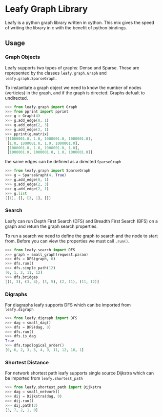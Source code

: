 # Leafy Graph Library
Leafy is a python graph library written in cython. This mix gives the speed of writing
the library in c with the benefit of python bindings.

## Usage

### Graph Objects
Leafy supports two types of graphs: Dense and Sparse. These are represented by the 
classes `leafy.graph.Graph` and `leafy.graph.SparseGraph`.

To instantiate a graph object we need to know the number of nodes (verticies) in the
graph, and if the graph is directed. Graphs defualt to undirected.

```python
>>> from leafy.graph import Graph
>>> from pprint import pprint
>>> g = Graph(4)
>>> g.add_edge(0, 1)
>>> g.add_edge(2, 3)
>>> g.add_edge(2, 1)
>>> pprint(g.matrix)
[[1000001.0, 1.0, 1000001.0, 1000001.0],
 [1.0, 1000001.0, 1.0, 1000001.0],
 [1000001.0, 1.0, 1000001.0, 1.0],
 [1000001.0, 1000001.0, 1.0, 1000001.0]]
```

the same edges can be defined as a directed `SparseGraph`

```python
>>> from leafy.graph import SparseGraph
>>> g = SparseGraph(4, True)
>>> g.add_edge(0, 1)
>>> g.add_edge(2, 3)
>>> g.add_edge(2, 1)
>>> g.list
[[1], [], [3, 1], []]
```

### Search

Leafy can run Depth First Search (DFS) and Breadth First Search (BFS) on a graph and
return the graph search properties.

To run a search we need to define the graph to search and the node to start from.
Before you can view the properties we must call `.run()`.

```python
>>> from leafy.search import DFS
>>> graph = small_graph(request.param)
>>> dfs = DFS(graph, 0)
>>> dfs.run()
>>> dfs.simple_path(12)
[0, 1, 2, 11, 12]
>>> dfs.bridges
[(1, 3), (3, 4), (3, 5), (2, 11), (11, 12)]
```

### Digraphs

For diagraphs leafy supports DFS which can be imported from `leafy.digraph`

```python
>>> from leafy.digraph import DFS
>>> dag = small_dag()
>>> dfs = DFS(dag, 0)
>>> dfs.run()
>>> dfs.is_dag
True
>>> dfs.topological_order()
[0, 6, 2, 3, 5, 4, 9, 11, 12, 10, 1]
```

### Shortest Distance

For network shortest path leafy supports single source Dijkstra which can be imported from `leafy.shortest_path`

```python
>>> from leafy.shortest_path import Dijkstra
>>> dag = small_network()
>>> dij = Dijkstra(dag, 0)
>>> dij.run()
>>> dij.path(3)
[3, 7, 2, 1, 0]
```
